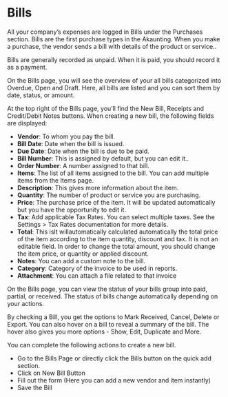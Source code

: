 Bills
=========

All your company’s expenses are logged  in Bills under the Purchases section.
Bills are the first purchase types in the Akaunting. When you make a purchase, the vendor sends  a bill with details of the product or service.. 

Bills are generally recorded as unpaid. When it is paid, you should record it as a payment.   

On the Bills page, you will see the overview of your all bills categorized into Overdue, Open and Draft. Here, all bills are listed and you can sort them by date, status, or amount.


At the top right of the Bills page, you’ll find the New Bill, Receipts and Credit/Debit Notes buttons.
When creating a new bill, the following fields are displayed:

- **Vendor**: To whom you pay the bill.
- **Bill Date**: Date when the bill is issued.
- **Due Date**: Date when the bill is due to be paid.
- **Bill Number**: This is assigned by default, but you can edit it..
- **Order Number**: A number assigned to that bill.
- **Items**: The list of all items assigned to the bill. You can add multiple items from the Items page.
- **Description**: This gives more information about the item.
- **Quantity**: The  number of product or service you are purchasing.
- **Price**: The purchase price of the item. It will be updated automatically but you have the opportunity to edit it.
- **Tax**: Add applicable   Tax Rates. You can select multiple taxes. See the Settings > Tax Rates documentation for more details.
- **Total**: This isIt willautomatically calculated automatically the total price of the item according to the item quantity, discount and tax. It is not an editable field. In order to change the total amount, you should change the item price, or quantity or applied discount.
- **Notes**: You can add a custom note to the bill.
- **Category**: Category of the invoice to be used in reports.
- **Attachment**: You can attach a file related to that invoice

On the Bills page, you can view the status of your bills group into paid, partial, or received. The status of bills change automatically depending on your actions. 

By checking a Bill, you get the options to Mark Received, Cancel, Delete or Export. You can also hover on a bill to reveal a summary of the bill. The hover also gives you more options - Show, Edit, Duplicate and More.

You can complete the following actions to create a new bill.

- Go to the Bills Page or directly click the Bills button on the quick add section.
- Click on New Bill Button
- Fill out the form (Here you can add a new vendor and item instantly)
- Save the Bill
